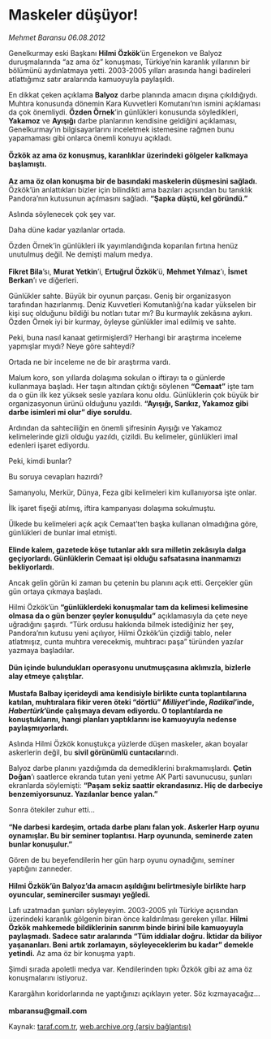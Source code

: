 # Maskeler düşüyor!

*Mehmet Baransu 06.08.2012*

<div class="yazi"><p>Genelkurmay eski Başkanı <b>Hilmi Özkök</b>’ün Ergenekon ve Balyoz duruşmalarında “az ama öz” konuşması, Türkiye’nin karanlık yıllarının bir bölümünü aydınlatmaya yetti. 2003-2005 yılları arasında hangi badireleri atlattığımız satır aralarında kamuoyuyla paylaşıldı. </p>
<p>En dikkat çeken açıklama <b>Balyoz</b> darbe planında amacın dışına çıkıldığıydı. Muhtıra konusunda dönemin Kara Kuvvetleri Komutanı’nın ismini açıklaması da çok önemliydi. <b>Özden Örnek</b>’in günlükleri konusunda söyledikleri, <b>Yakamoz</b> ve <b>Ayışığı</b> darbe planlarının kendisine geldiğini açıklaması, Genelkurmay’ın bilgisayarlarını inceletmek istemesine rağmen bunu yapamaması gibi onlarca önemli konuyu açıkladı.<br/><br/><b>Özkök az ama öz konuşmuş, karanlıklar üzerindeki gölgeler kalkmaya başlamıştı.<br/><br/></b><b>Az ama öz olan konuşma bir de basındaki maskelerin düşmesini sağladı.</b> Özkök’ün anlattıkları bizler için bilindikti ama bazıları açısından bu tanıklık Pandora’nın kutusunun açılmasını sağladı. <b>“Şapka düştü, kel göründü.”</b></p>
<p>Aslında söylenecek çok şey var. </p>
<p>Daha düne kadar yazılanlar ortada. </p>
<p>Özden Örnek’in günlükleri ilk yayımlandığında koparılan fırtına henüz unutulmuş değil. Ne demişti malum medya.<br/><br/><b>Fikret Bila</b>’sı, <b>Murat Yetkin</b>’i, <b>Ertuğrul Özkök</b>’ü, <b>Mehmet Yılmaz</b>’ı, <b>İsmet Berkan</b>’ı ve diğerleri. </p>
<p>Günlükler sahte. Büyük bir oyunun parçası. Geniş bir organizasyon tarafından hazırlanmış. Deniz Kuvvetleri Komutanlığı’na kadar yükselen bir kişi suç olduğunu bildiği bu notları tutar mı? Bu kurmaylık zekâsına aykırı. Özden Örnek iyi bir kurmay, öyleyse günlükler imal edilmiş ve sahte. </p>
<p>Peki, buna nasıl kanaat getirmişlerdi? Herhangi bir araştırma inceleme yapmışlar mıydı? Neye göre sahteydi? </p>
<p>Ortada ne bir inceleme ne de bir araştırma vardı. </p>
<p>Malum koro, son yıllarda dolaşıma sokulan o iftirayı ta o günlerde kullanmaya başladı. Her taşın altından çıktığı söylenen <b>“Cemaat”</b> işte tam da o gün ilk kez yüksek sesle yazılara konu oldu. Günlüklerin çok büyük bir organizasyonun ürünü olduğunu yazıldı. <b>“Ayışığı, Sarıkız, Yakamoz gibi darbe isimleri mi olur” diye soruldu.</b> </p>
<p>Ardından da sahteciliğin en önemli şifresinin Ayışığı ve Yakamoz kelimelerinde gizli olduğu yazıldı, çizildi. Bu kelimeler, günlükleri imal edenleri işaret ediyordu. </p>
<p>Peki, kimdi bunlar? </p>
<p>Bu soruya cevapları hazırdı? </p>
<p>Samanyolu, Merkür, Dünya, Feza gibi kelimeleri kim kullanıyorsa işte onlar.</p>
<p>İlk işaret fişeği atılmış, iftira kampanyası dolaşıma sokulmuştu. </p>
<p>Ülkede bu kelimeleri açık açık Cemaat’ten başka kullanan olmadığına göre, günlükleri de bunlar imal etmişti.<br/><br/><b>Elinde kalem, gazetede köşe tutanlar aklı sıra milletin zekâsıyla dalga geçiyorlardı. Günlüklerin Cemaat işi olduğu safsatasına inanmamızı bekliyorlardı. </b></p>
<p>Ancak gelin görün ki zaman bu çetenin bu planını açık etti. Gerçekler gün gün ortaya çıkmaya başladı. </p>
<p>Hilmi Özkök’ün <b>“günlüklerdeki konuşmalar tam da kelimesi kelimesine olmasa da o gün benzer şeyler konuşuldu”</b> açıklamasıyla da çete neye uğradığını şaşırdı. “Türk ordusu hakkında bilmek istediğiniz her şey, Pandora’nın kutusu yeni açılıyor, Hilmi Özkök’ün çizdiği tablo, neler atlatmışız, cunta muhtıra verecekmiş, muhtıracı paşa” türünden yazılar yazmaya başladılar.<br/><br/><b>Dün içinde bulundukları operasyonu unutmuşçasına aklımızla, bizlerle alay etmeye çalıştılar.<br/><br/></b><b>Mustafa Balbay içerideydi ama kendisiyle birlikte cunta toplantılarına katılan, muhtıralara fikir veren öteki “dörtlü” <i>Milliyet</i>’inde, <i>Radikal</i>’inde, <i>Habertürk</i>’ünde çalışmaya devam ediyordu. O toplantılarda ne konuştuklarını, hangi planları yaptıklarını ise kamuoyuyla nedense paylaşmıyorlardı. </b></p>
<p>Aslında Hilmi Özkök konuştukça yüzlerde düşen maskeler, akan boyalar askerlerin değil, bu <b>sivil görünümlü cuntacılar</b>ındı. </p>
<p>Balyoz darbe planını yazdığımda da demediklerini bırakmamışlardı. <b>Çetin Doğan</b>’ı saatlerce ekranda tutan yeni yetme AK Parti savunucusu, şunları ekranlarda söylemişti: <b>“Paşam sekiz saattir ekrandasınız. Hiç de darbeciye benzemiyorsunuz. Yazılanlar bence yalan.”</b></p>
<p>Sonra ötekiler zuhur etti...<br/><br/><b>“Ne darbesi kardeşim, ortada darbe planı falan yok. Askerler Harp oyunu oynamışlar. Bu bir seminer toplantısı. Harp oyununda, seminerde zaten bunlar konuşulur.”</b></p>
<p>Gören de bu beyefendilerin her gün harp oyunu oynadığını, seminer yaptığını zanneder.<br/><br/><b>Hilmi Özkök’ün Balyoz’da amacın aşıldığını belirtmesiyle birlikte harp oyuncular, seminerciler susmayı yeğledi. </b></p>
<p>Lafı uzatmadan şunları söyleyeyim. 2003-2005 yılı Türkiye açısından üzerindeki karanlık gölgenin biran önce kaldırılması gereken yıllar. <b>Hilmi Özkök mahkemede bildiklerinin sanırım binde birini bile kamuoyuyla paylaşmadı. Sadece satır aralarında “Tüm iddialar doğru. İktidar da biliyor yaşananları. Beni artık zorlamayın, söyleyeceklerim bu kadar” demekle yetindi.</b> Az ama öz bir konuşma yaptı. </p>
<p>Şimdi sırada apoletli medya var. Kendilerinden tıpkı Özkök gibi az ama öz konuşmalarını istiyoruz. </p>
<p>Karargâhın koridorlarında ne yaptığınızı açıklayın yeter. Söz kızmayacağız...<br/><br/><b>mbaransu@gmail.com</b></p>
</div>

Kaynak: [taraf.com.tr](http://www.taraf.com.tr/mehmet-baransu/makale-maskeler-dusuyor.htm), [web.archive.org (arşiv bağlantısı)](http://web.archive.org/web/20131107051849/http://www.taraf.com.tr/mehmet-baransu/makale-maskeler-dusuyor.htm)
